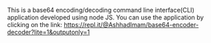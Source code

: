 
This is a base64 encoding/decoding command line interface(CLI) application developed using node JS. You can use the application by clicking on the link: https://repl.it/@AshhadImam/base64-encoder-decoder?lite=1&outputonly=1
